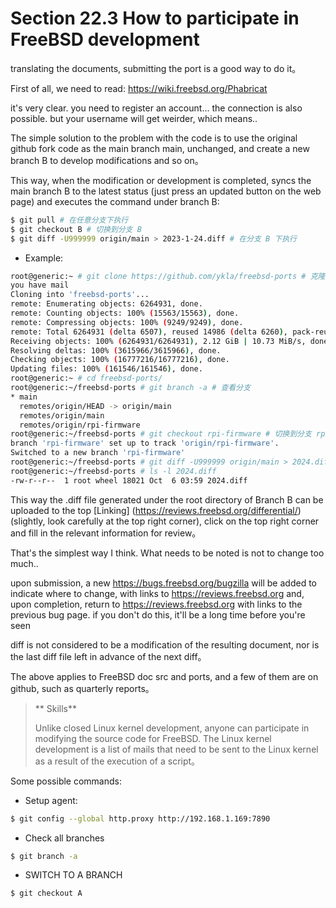 # Section 22.3 How to participate in FreeBSD development

translating the documents, submitting the port is a good way to do it。

First of all, we need to read: <https://wiki.freebsd.org/Phabricat>

it's very clear. you need to register an account... the connection is also possible. but your username will get weirder, which means..

The simple solution to the problem with the code is to use the original github fork code as the main branch main, unchanged, and create a new branch B to develop modifications and so on。

This way, when the modification or development is completed, syncs the main branch B to the latest status (just press an updated button on the web page) and executes the command under branch B:

```sh
$ git pull # 在任意分支下执行
$ git checkout B # 切换到分支 B 
$ git diff -U999999 origin/main > 2023-1-24.diff # 在分支 B 下执行
```


- Example:

```sh
root@generic:~ # git clone https://github.com/ykla/freebsd-ports # 克隆 freebsd-ports 到本地
you have mail
Cloning into 'freebsd-ports'...
remote: Enumerating objects: 6264931, done.
remote: Counting objects: 100% (15563/15563), done.
remote: Compressing objects: 100% (9249/9249), done.
remote: Total 6264931 (delta 6507), reused 14986 (delta 6260), pack-reused 6249368 (from 1)
Receiving objects: 100% (6264931/6264931), 2.12 GiB | 10.73 MiB/s, done.
Resolving deltas: 100% (3615966/3615966), done.
Checking objects: 100% (16777216/16777216), done.
Updating files: 100% (161546/161546), done.
root@generic:~ # cd freebsd-ports/
root@generic:~/freebsd-ports # git branch -a # 查看分支
* main
  remotes/origin/HEAD -> origin/main
  remotes/origin/main
  remotes/origin/rpi-firmware
root@generic:~/freebsd-ports # git checkout rpi-firmware # 切换到分支 rpi-firmware，这是我自己 Github 创建的分支
branch 'rpi-firmware' set up to track 'origin/rpi-firmware'.
Switched to a new branch 'rpi-firmware'
root@generic:~/freebsd-ports # git diff -U999999 origin/main > 2024.diff # 生成 diff
root@generic:~/freebsd-ports # ls -l 2024.diff
-rw-r--r--  1 root wheel 18021 Oct  6 03:59 2024.diff
```

This way the .diff file generated under the root directory of Branch B can be uploaded to the top [Linking] (https://reviews.freebsd.org/differential/) (slightly, look carefully at the top right corner), click on the top right corner and fill in the relevant information for review。

That's the simplest way I think. What needs to be noted is not to change too much..

upon submission, a new <https://bugs.freebsd.org/bugzilla> will be added to indicate where to change, with links to <https://reviews.freebsd.org> and, upon completion, return to <https://reviews.freebsd.org> with links to the previous bug page. if you don't do this, it'll be a long time before you're seen

diff is not considered to be a modification of the resulting document, nor is the last diff file left in advance of the next diff。

The above applies to FreeBSD doc src and ports, and a few of them are on github, such as quarterly reports。

>** Skills**
>
> Unlike closed Linux kernel development, anyone can participate in modifying the source code for FreeBSD. The Linux kernel development is a list of mails that need to be sent to the Linux kernel as a result of the execution of a script。

Some possible commands:

- Setup agent:

```sh
$ git config --global http.proxy http://192.168.1.169:7890
```

- Check all branches

```sh
$ git branch -a
```

- SWITCH TO A BRANCH

```sh
$ git checkout A
```
